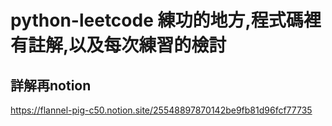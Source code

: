 # python-leetcode 練功的地方,程式碼裡有註解,以及每次練習的檢討

## 詳解再notion
https://flannel-pig-c50.notion.site/25548897870142be9fb81d96fcf77735
